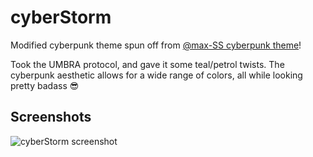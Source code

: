# cyberStorm

Modified cyberpunk theme spun off from [@max-SS cyberpunk theme](https://github.com/prometheux-ar/cyberpunk)!

Took the UMBRA protocol, and gave it some teal/petrol twists. The cyberpunk aesthetic allows for a wide range of colors, all while looking pretty badass &#x1F60E;

## Screenshots
![cyberStorm screenshot](https://imgur.com/AQhiKNt.png)
